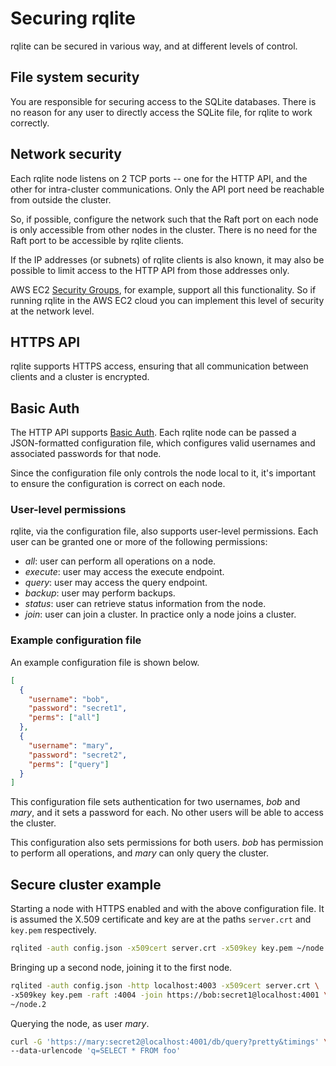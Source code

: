 # Securing rqlite
rqlite can be secured in various way, and at different levels of control.

## File system security
You are responsible for securing access to the SQLite databases. There is no reason for any user to directly access the SQLite file, for rqlite to work correctly.

## Network security
Each rqlite node listens on 2 TCP ports -- one for the HTTP API, and the other for intra-cluster communications. Only the API port need be reachable from outside the cluster.

So, if possible, configure the network such that the Raft port on each node is only accessible from other nodes in the cluster. There is no need for the Raft port to be accessible by rqlite clients.

If the IP addresses (or subnets) of rqlite clients is also known, it may also be possible to limit access to the HTTP API from those addresses only.

AWS EC2 [Security Groups](http://docs.aws.amazon.com/AWSEC2/latest/UserGuide/using-network-security.html), for example, support all this functionality. So if running rqlite in the AWS EC2 cloud you can implement this level of security at the network level.

## HTTPS API
rqlite supports HTTPS access, ensuring that all communication between clients and a cluster is encrypted.

## Basic Auth
The HTTP API supports [Basic Auth](https://tools.ietf.org/html/rfc2617). Each rqlite node can be passed a JSON-formatted configuration file, which configures valid usernames and associated passwords for that node.

Since the configuration file only controls the node local to it, it's important to ensure the configuration is correct on each node.

### User-level permissions
rqlite, via the configuration file, also supports user-level permissions. Each user can be granted one or more of the following permissions:
- _all_: user can perform all operations on a node.
- _execute_: user may access the execute endpoint.
- _query_: user may access the query endpoint.
- _backup_: user may perform backups.
- _status_: user can retrieve status information from the node.
- _join_: user can join a cluster. In practice only a node joins a cluster.

### Example configuration file
An example configuration file is shown below.
```json
[
  {
    "username": "bob",
    "password": "secret1",
    "perms": ["all"]
  },
  {
    "username": "mary",
    "password": "secret2",
    "perms": ["query"]
  }
]
```
This configuration file sets authentication for two usernames, _bob_ and _mary_, and it sets a password for each. No other users will be able to access the cluster.

This configuration also sets permissions for both users. _bob_ has permission to perform all operations, and _mary_ can only query the cluster.

## Secure cluster example
Starting a node with HTTPS enabled and with the above configuration file. It is assumed the X.509 certificate and key are at the paths `server.crt` and `key.pem` respectively.
```bash
rqlited -auth config.json -x509cert server.crt -x509key key.pem ~/node.1
```
Bringing up a second node, joining it to the first node.
```bash
rqlited -auth config.json -http localhost:4003 -x509cert server.crt \
-x509key key.pem -raft :4004 -join https://bob:secret1@localhost:4001 \
~/node.2
```
Querying the node, as user _mary_.
```bash
curl -G 'https://mary:secret2@localhost:4001/db/query?pretty&timings' \
--data-urlencode 'q=SELECT * FROM foo'
```
